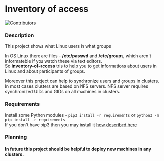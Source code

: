 # Inventory of access
[![Contributors](https://img.shields.io/github/contributors/mperov/showGroups?label=Contributors)](https://github.com/mperov/showGroups/graphs/contributors)

### Description
This project shows what Linux users in what groups

In OS Linux there are files - **/etc/passwd** and **/etc/groups**, which aren't informateble if you watch these via text editors.  
So **inventory-of-access** tris to help you to get informations about users in Linux and about participants of groups.

Moreover this project can help to synchronize users and groups in clusters. In most cases clusters are based on NFS servers.
NFS server requires synchronized UIDs and GIDs on all machines in clusters.

### Requirements
Install some Python modules - `pip3 install -r requirements` or `python3 -m pip install -r requirements`  
If you don't have pip3 then you may install it [how described here](https://pip.pypa.io/en/stable/installation/)

### Planning
#### In future this project should be helpful to deploy new machines in any clusters.
